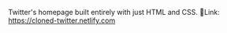 Twitter's homepage built entirely with just HTML and CSS.
📎Link: https://cloned-twitter.netlify.com
